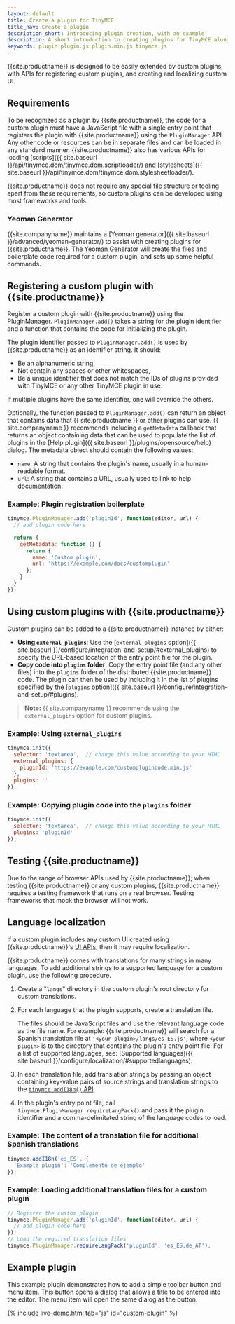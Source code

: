 ```yaml
---
layout: default
title: Create a plugin for TinyMCE
title_nav: Create a plugin
description_short: Introducing plugin creation, with an example.
description: A short introduction to creating plugins for TinyMCE along with an example plugin.
keywords: plugin plugin.js plugin.min.js tinymce.js
---
```


{{site.productname}} is designed to be easily extended by custom plugins; with APIs for registering custom plugins, and creating and localizing custom UI.

## Requirements

To be recognized as a plugin by {{site.productname}}, the code for a custom plugin must have a JavaScript file with a single entry point that registers the plugin with {{site.productname}} using the `PluginManager` API. Any other code or resources can be in separate files and can be loaded in any standard manner. {{site.productname}} also has various APIs for loading [scripts]({{ site.baseurl }}/api/tinymce.dom/tinymce.dom.scriptloader/) and [stylesheets]({{ site.baseurl }}/api/tinymce.dom/tinymce.dom.stylesheetloader/).

{{site.productname}} does not require any special file structure or tooling apart from these requirements, so custom plugins can be developed using most frameworks and tools.

### Yeoman Generator

{{site.companyname}} maintains a [Yeoman generator]({{ site.baseurl }}/advanced/yeoman-generator/) to assist with creating plugins for {{site.productname}}. The Yeoman Generator will create the files and boilerplate code required for a custom plugin, and sets up some helpful commands.

## Registering a custom plugin with {{site.productname}}

Register a custom plugin with {{site.productname}} using the PluginManager. `PluginManager.add()` takes a string for the plugin identifier and a function that contains the code for initializing the plugin.

The plugin identifier passed to `PluginManager.add()` is used by {{site.productname}} as an identifier string. It should:

- Be an alphanumeric string,
- Not contain any spaces or other whitespaces,
- Be a unique identifier that does not match the IDs of plugins provided with TinyMCE or any other TinyMCE plugin in use.

If multiple plugins have the same identifier, one will override the others.

Optionally, the function passed to `PluginManager.add()` can return an object that contains data that {{ site.productname }} or other plugins can use. {{ site.companyname }} recommends including a `getMetadata` callback that returns an object containing data that can be used to populate the list of plugins in the [Help plugin]({{ site.baseurl }}/plugins/opensource/help) dialog. The metadata object should contain the following values:

- `name`: A string that contains the plugin's name, usually in a human-readable format.
- `url`: A string that contains a URL, usually used to link to help documentation.

### Example: Plugin registration boilerplate

```js
tinymce.PluginManager.add('pluginId', function(editor, url) {
  // add plugin code here

  return {
    getMetadata: function () {
      return {
        name: 'Custom plugin',
        url: 'https://example.com/docs/customplugin'
      };
    }
  }
});
```

## Using custom plugins with {{site.productname}}

Custom plugins can be added to a {{site.productname}} instance by either:

- **Using `external_plugins`**: Use the [`external_plugins` option]({{ site.baseurl }}/configure/integration-and-setup/#external_plugins) to specify the URL-based location of the entry point file for the plugin.
- **Copy code into `plugins` folder**: Copy the entry point file (and any other files) into the `plugins` folder of the distributed {{site.productname}} code. The plugin can then be used by including it in the list of plugins specified by the [`plugins` option]({{ site.baseurl }}/configure/integration-and-setup/#plugins).

> **Note:** {{ site.companyname }} recommends using the `external_plugins` option for custom plugins.

### Example: Using `external_plugins`

```js
tinymce.init({
  selector: 'textarea',  // change this value according to your HTML
  external_plugins: {
    pluginId: 'https://example.com/customplugincode.min.js'
  },
  plugins: ''
});
```

### Example: Copying plugin code into the `plugins` folder

```js
tinymce.init({
  selector: 'textarea',  // change this value according to your HTML
  plugins: 'pluginId'
});
```

## Testing {{site.productname}}

Due to the range of browser APIs used by {{site.productname}}; when testing {{site.productname}} or any custom plugins, {{site.productname}} requires a testing framework that runs on a real browser. Testing frameworks that mock the browser will not work.

## Language localization

If a custom plugin includes any custom UI created using {{site.productname}}'s [UI APIs]({{site.baseurl}}/ui-components), then it may require localization.

{{site.productname}} comes with translations for many strings in many languages. To add additional strings to a supported language for a custom plugin, use the following procedure.

1. Create a "`langs`" directory in the custom plugin's root directory for custom translations.
2. For each language that the plugin supports, create a translation file.

    The files should be JavaScript files and use the relevant language code as the file name. For example: {{site.productname}} will search for a Spanish translation file at `'<your plugin>/langs/es_ES.js'`, where `<your plugin>` is to the directory that contains the plugin's entry point file. For a list of supported languages, see: [Supported languages]({{ site.baseurl }}/configure/localization/#supportedlanguages).

2. In each translation file, add translation strings by passing an object containing key-value pairs of source strings and translation strings to the [`tinymce.addI18n()` API]({{site.baseurl}}/api/tinymce/root_tinymce/#addi18n).
3. In the plugin's entry point file, call `tinymce.PluginManager.requireLangPack()` and pass it the plugin identifier and a comma-delimitated string of the language codes to load.

### Example: The content of a translation file for additional Spanish translations

```js
tinymce.addI18n('es_ES', {
  'Example plugin': 'Complemento de ejemplo'
});
```

### Example: Loading additional translation files for a custom plugin

```js
// Register the custom plugin
tinymce.PluginManager.add('pluginId', function(editor, url) {
  // add plugin code here
});
// Load the required translation files
tinymce.PluginManager.requireLangPack('pluginId', 'es_ES,de_AT');
```

## Example plugin

This example plugin demonstrates how to add a simple toolbar button and menu item. This button opens a dialog that allows a title to be entered into the editor. The menu item will open the same dialog as the button.

{% include live-demo.html tab="js" id="custom-plugin" %}
